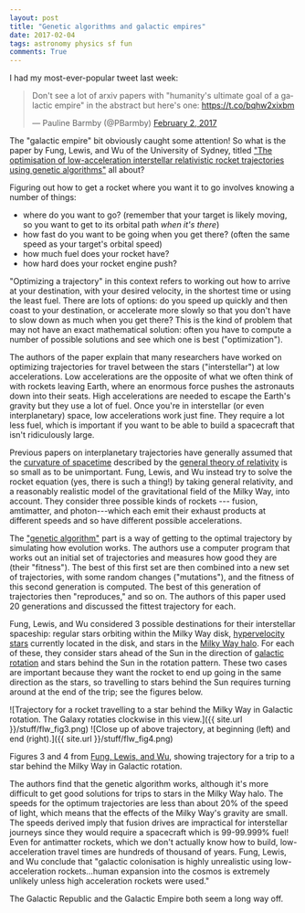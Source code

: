 ```yaml
---
layout: post
title: "Genetic algorithms and galactic empires"
date: 2017-02-04
tags: astronomy physics sf fun
comments: True
---
```


I had my most-ever-popular tweet last week:

<blockquote class="twitter-tweet" data-lang="en"><p lang="en" dir="ltr">Don&#39;t see a lot of arxiv papers with &quot;humanity&#39;s ultimate goal of a galactic empire&quot; in the abstract but here&#39;s one: <a href="https://t.co/bqhw2xixbm">https://t.co/bqhw2xixbm</a></p>&mdash; Pauline Barmby (@PBarmby) <a href="https://twitter.com/PBarmby/status/827129108190593024">February 2, 2017</a></blockquote>

The "galactic empire" bit obviously caught some attention!
So  what is the paper by Fung, Lewis, and Wu of the University of Sydney,
titled
["The optimisation of low-acceleration interstellar relativistic rocket trajectories using genetic algorithms"](https://arxiv.org/abs/1702.00030)
all about?

Figuring out how to get a rocket where you want it to go involves knowing a number of things:

* where do you want to go? (remember that your target is likely moving, so you want to get to its orbital path *when it's there*)
* how fast do you want to be going when you get there? (often the same speed as your target's orbital speed)
* how much fuel does your rocket have?
* how hard does your rocket engine push? 

"Optimizing a trajectory" in this context refers to working out how to arrive at your destination, with your desired velocity, in the shortest time or using the least fuel. There are lots of options: do you speed up quickly and then coast to your destination, or accelerate more slowly so that you don't have to slow down as much when you get there? This is the kind of problem that may not have an exact mathematical solution: often you have to compute a number of possible solutions and see which one is best ("optimization").

The authors of the paper explain that many researchers have worked on optimizing trajectories for travel between the stars ("interstellar") at low accelerations. Low accelerations are the opposite of what we often think of with rockets leaving Earth, where an enormous force pushes the astronauts down into their seats. High accelerations are needed to escape the Earth's gravity but they use a lot of fuel. Once you're in interstellar (or even interplanetary) space, low accelerations work just fine. They require a lot less fuel, which is important if you want to be able to build a spacecraft that isn't ridiculously large.

Previous papers on interplanetary trajectories have generally assumed that the [curvature of spacetime](http://www.einstein-online.info/spotlights/geometry_force) described by the
[general theory of relativity](http://www.einstein-online.info/spotlights/gr) is so small as to be unimportant. Fung, Lewis, and Wu instead try to solve the rocket equation
(yes, there is such a thing!) by taking general relativity, and a reasonably realistic model of the gravitational field of the Milky Way,
into account. They consider three possible kinds of rockets --- fusion, amtimatter, and photon---which each emit their exhaust products at different speeds and so have different possible accelerations.

The ["genetic algorithm"](http://www.ai-junkie.com/ga/intro/gat1.html) part is a way of getting to the optimal trajectory by simulating how evolution works.
The authors use a computer program that works out an initial set of trajectories and measures how good they are (their "fitness").
The best of this first set are then combined into a new set of trajectories, with some random changes ("mutations"), and the
fitness of this second generation is computed. The best of this generation of trajectories then "reproduces," and so on.
The authors of this paper used 20 generations and discussed the fittest trajectory for each.

Fung, Lewis, and Wu considered 3 possible destinations for their interstellar spaceship: regular stars orbiting within the Milky Way disk,
[hypervelocity stars](https://www.cfa.harvard.edu/oir/sp/hypervel.html) currently located in the disk, and
stars in the [Milky Way halo](https://en.wikipedia.org/wiki/Milky_Way#Halo). For each of these, they consider
stars ahead of the Sun in the direction of [galactic rotation](http://www.universetoday.com/30710/galaxy-rotation/) and stars behind the Sun in the rotation pattern.
These two cases are important because they want the rocket to end up going in the same direction as the stars,
so travelling to stars behind the Sun requires turning around at the end of the trip; see the figures below.

![Trajectory for a rocket travelling to a star behind the Milky Way in Galactic rotation. The Galaxy rotaties clockwise in this view.]({{ site.url }}/stuff/flw_fig3.png)
![Close up of above trajectory, at beginning (left) and end (right).]({{ site.url }}/stuff/flw_fig4.png)

Figures 3 and 4 from [Fung, Lewis, and Wu](https://arxiv.org/abs/1702.00030), showing trajectory for a trip to a star behind the Milky Way in Galactic rotation.

The authors find that the genetic algorithm works, although it's more difficult to get good solutions for trips to stars in the Milky
Way halo. The speeds for the optimum trajectories are less than about 20% of the speed of light, which means that the effects of the
Milky Way's gravity are small. The speeds derived imply that fusion drives are impractical for interstellar journeys since they
would require a spacecraft which is 99-99.999% fuel!
Even for antimatter rockets, which we don't actually know how to build, low-acceleration travel times are hundreds of thousand of years.
Fung, Lewis, and Wu conclude that "galactic colonisation is highly unrealistic using low-acceleration rockets...human expansion into 
the cosmos is extremely unlikely unless high acceleration rockets were used."

The Galactic Republic and the Galactic Empire both seem a long way off.
